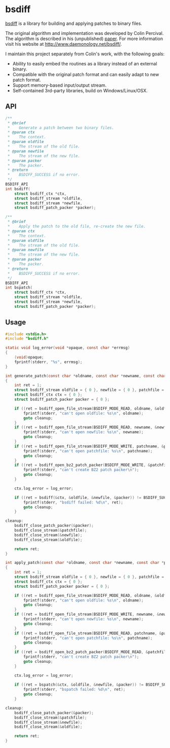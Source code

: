 # bsdiff

[bsdiff](https://github.com/zhuyie/bsdiff) is a library for building and applying patches to binary files.

The original algorithm and implementation was developed by Colin Percival. The algorithm is described in his (unpublished) [paper](https://www.daemonology.net/papers/bsdiff.pdf). For more information visit his website at <http://www.daemonology.net/bsdiff/>.

I maintain this project separately from Colin's work, with the following goals:
* Ability to easily embed the routines as a library instead of an external binary.
* Compatible with the original patch format and can easily adapt to new patch format.
* Support memory-based input/output stream.
* Self-contained 3rd-party libraries, build on Windows/Linux/OSX.

## API
```c
/**
 * @brief
 *    Generate a patch between two binary files.
 * @param ctx
 *    The context.
 * @param oldfile
 *    The stream of the old file.
 * @param newfile
 *    The stream of the new file.
 * @param packer
 *    The packer.
 * @return
 *    BSDIFF_SUCCESS if no error.
 */
BSDIFF_API
int bsdiff(
	struct bsdiff_ctx *ctx,
	struct bsdiff_stream *oldfile, 
	struct bsdiff_stream *newfile, 
	struct bsdiff_patch_packer *packer);

/**
 * @brief
 *    Apply the patch to the old file, re-create the new file.
 * @param ctx
 *    The context.
 * @param oldfile
 *    The stream of the old file.
 * @param newfile
 *    The stream of the new file.
 * @param packer
 *    The packer.
 * @return
 *    BSDIFF_SUCCESS if no error.
 */
BSDIFF_API
int bspatch(
	struct bsdiff_ctx *ctx,
	struct bsdiff_stream *oldfile, 
	struct bsdiff_stream *newfile,
	struct bsdiff_patch_packer *packer);
```

## Usage
```c
#include <stdio.h>
#include "bsdiff.h"

static void log_error(void *opaque, const char *errmsg)
{
	(void)opaque;
	fprintf(stderr, "%s", errmsg);
}

int generate_patch(const char *oldname, const char *newname, const char *patchname)
{
	int ret = 1;
	struct bsdiff_stream oldfile = { 0 }, newfile = { 0 }, patchfile = { 0 };
	struct bsdiff_ctx ctx = { 0 };
	struct bsdiff_patch_packer packer = { 0 };

	if ((ret = bsdiff_open_file_stream(BSDIFF_MODE_READ, oldname, &oldfile)) != BSDIFF_SUCCESS) {
		fprintf(stderr, "can't open oldfile: %s\n", oldname);
		goto cleanup;
	}
	if ((ret = bsdiff_open_file_stream(BSDIFF_MODE_READ, newname, &newfile)) != BSDIFF_SUCCESS) {
		fprintf(stderr, "can't open newfile: %s\n", newname);
		goto cleanup;
	}
	if ((ret = bsdiff_open_file_stream(BSDIFF_MODE_WRITE, patchname, &patchfile)) != BSDIFF_SUCCESS) {
		fprintf(stderr, "can't open patchfile: %s\n", patchname);
		goto cleanup;
	}
	if ((ret = bsdiff_open_bz2_patch_packer(BSDIFF_MODE_WRITE, &patchfile, &packer)) != BSDIFF_SUCCESS) {
		fprintf(stderr, "can't create BZ2 patch packer\n");
		goto cleanup;
	}

	ctx.log_error = log_error;

	if ((ret = bsdiff(&ctx, &oldfile, &newfile, &packer)) != BSDIFF_SUCCESS) {
		fprintf(stderr, "bsdiff failed: %d\n", ret);
		goto cleanup;
	}

cleanup:
	bsdiff_close_patch_packer(&packer);
	bsdiff_close_stream(&patchfile);
	bsdiff_close_stream(&newfile);
	bsdiff_close_stream(&oldfile);

	return ret;
}

int apply_patch(const char *oldname, const char *newname, const char *patchname)
{
	int ret = 1;
	struct bsdiff_stream oldfile = { 0 }, newfile = { 0 }, patchfile = { 0 };
	struct bsdiff_ctx ctx = { 0 };
	struct bsdiff_patch_packer packer = { 0 };

	if ((ret = bsdiff_open_file_stream(BSDIFF_MODE_READ, oldname, &oldfile)) != BSDIFF_SUCCESS) {
		fprintf(stderr, "can't open oldfile: %s\n", oldname);
		goto cleanup;
	}
	if ((ret = bsdiff_open_file_stream(BSDIFF_MODE_WRITE, newname, &newfile)) != BSDIFF_SUCCESS) {
		fprintf(stderr, "can't open newfile: %s\n", newname);
		goto cleanup;
	}
	if ((ret = bsdiff_open_file_stream(BSDIFF_MODE_READ, patchname, &patchfile)) != BSDIFF_SUCCESS) {
		fprintf(stderr, "can't open patchfile: %s\n", patchname);
		goto cleanup;
	}
	if ((ret = bsdiff_open_bz2_patch_packer(BSDIFF_MODE_READ, &patchfile, &packer)) != BSDIFF_SUCCESS) {
		fprintf(stderr, "can't create BZ2 patch packer\n");
		goto cleanup;
	}

	ctx.log_error = log_error;
	
	if ((ret = bspatch(&ctx, &oldfile, &newfile, &packer)) != BSDIFF_SUCCESS) {
		fprintf(stderr, "bspatch failed: %d\n", ret);
		goto cleanup;
	}

cleanup:
	bsdiff_close_patch_packer(&packer);
	bsdiff_close_stream(&patchfile);
	bsdiff_close_stream(&newfile);
	bsdiff_close_stream(&oldfile);

	return ret;
}
```
